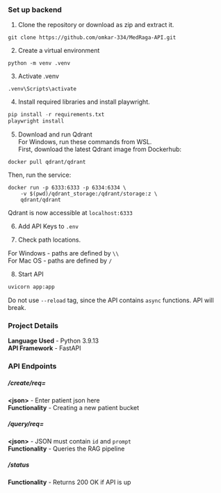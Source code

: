 ### Set up backend
  
1. Clone the repository or download as zip and extract it.  
  
```  
git clone https://github.com/omkar-334/MedRaga-API.git  
```  
  
2. Create a virtual environment  
  
```  
python -m venv .venv  
```  
  
3. Activate .venv  
  
```  
.venv\Scripts\activate  
```  
  
4. Install required libraries and install playwright.  
  
```python  
pip install -r requirements.txt
playwright install
```

5. Download and run Qdrant  
   For Windows, run these commands from WSL.  
First, download the latest Qdrant image from Dockerhub:   
```
docker pull qdrant/qdrant
``` 
Then, run the service:
```
docker run -p 6333:6333 -p 6334:6334 \
    -v $(pwd)/qdrant_storage:/qdrant/storage:z \
    qdrant/qdrant
```
Qdrant is now accessible at `localhost:6333`  

6. Add API Keys to `.env`

7. Check path locations.

For Windows - paths are defined by `\\`  
For Mac OS - paths are defined by `/`  

8. Start API  
  
```python  
uvicorn app:app 
```
Do not use `--reload` tag, since the API contains `async` functions. API will break.
  
### Project Details  
  
**Language Used** - Python 3.9.13  
**API Framework** - FastAPI    
  
### API Endpoints  
  
##### /create/req=<json>  
  
**\<json\>** - Enter patient json here  
**Functionality** - Creating a new patient bucket  
  
##### /query/req=<json>
  
**\<json\>** - JSON must contain `id` and `prompt`  
**Functionality** - Queries the RAG pipeline   

##### /status
  
**Functionality** - Returns 200 OK if API is up  
